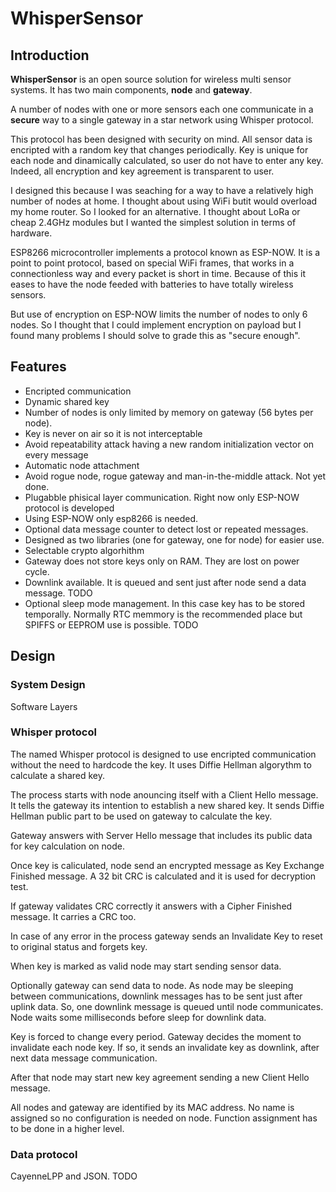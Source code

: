 # WhisperSensor

## Introduction

**WhisperSensor** is an open source solution for wireless multi sensor systems. It has two main components, **node** and **gateway**.

A number of nodes with one or more sensors each one communicate in a **secure** way to a single gateway in a star network using Whisper protocol.

This protocol has been designed with security on mind. All sensor data is encripted with a random key that changes periodically. Key is unique for each node and dinamically calculated, so user do not have to enter any key. Indeed, all encryption and key agreement is transparent to user.

I designed this because I was seaching for a way to have a relatively high number of nodes at home. I thought about using WiFi butit would overload my home router. So I looked for an alternative. I thought about LoRa or cheap 2.4GHz modules but I wanted the simplest solution in terms of hardware.

ESP8266 microcontroller implements a protocol known as ESP-NOW. It is a point to point protocol, based on special WiFi frames, that works in a connectionless way and every packet is short in time. Because of this it eases to have  the node feeded with batteries to have totally wireless sensors.

But use of encryption on ESP-NOW limits the number of nodes to only 6 nodes. So I thought that I could implement encryption on payload but I found many problems I should solve to grade this as "secure enough".

## Features

- Encripted communication
- Dynamic shared key
- Number of nodes is only limited by memory on gateway (56 bytes per node).
- Key is never on air so it is not interceptable
- Avoid repeatability attack having  a new random initialization vector on every message
- Automatic node attachment
- Avoid rogue node, rogue gateway and man-in-the-middle attack. Not yet done.
- Plugabble phisical layer communication. Right now only ESP-NOW protocol is developed
- Using ESP-NOW only esp8266 is needed.
- Optional data message counter to detect lost or repeated messages.
- Designed as two libraries (one for gateway, one for node) for easier use.
- Selectable crypto algorhithm
- Gateway does not store keys only on RAM. They are lost on power cycle.
- Downlink available. It is queued and sent just after node send a data message. TODO
- Optional sleep mode management. In this case key has to be stored temporally. Normally RTC memmory is the recommended place but SPIFFS or EEPROM use is possible. TODO

## Design

### System Design

Software Layers

### Whisper protocol

The named Whisper protocol is designed to use encripted communication without the need to hardcode the key. It uses Diffie Hellman algorythm to calculate a shared key.

The process starts with node anouncing itself with a Client Hello message. It tells the gateway its intention to establish a new shared key. It sends Diffie Hellman public part to be used on gateway to calculate the key.

Gateway answers with Server Hello message that includes its public data for key calculation on node.

Once key is caliculated, node send an encrypted message as Key Exchange Finished message. A 32 bit CRC is calculated and it is used for decryption test.

If gateway validates CRC correctly it answers with a Cipher Finished message. It carries a CRC too.

In case of any error in the process gateway sends an Invalidate Key to reset to original status and forgets key.

When key is marked as valid node may start sending sensor data.

Optionally gateway can send data to node. As node may be sleeping between communications, downlink messages has to be sent just after uplink data. So, one downlink message is queued until node communicates. Node waits some milliseconds before sleep for downlink data.

Key is forced to change every period. Gateway decides the moment to invalidate each node key. If so, it sends an invalidate key as downlink, after next data message communication.

After that node may start new key agreement sending a new Client Hello message.

All nodes and gateway are identified by its MAC address. No name is assigned so no configuration is needed on node. Function assignment has to be done in a  higher level.

### Data protocol

CayenneLPP and JSON. TODO

